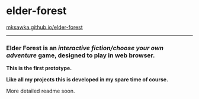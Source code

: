 # elder-forest

[mksawka.github.io/elder-forest](https://mksawka.github.io/elder-forest)

---

### Elder Forest is an *interactive fiction/choose your own adventure* game, designed to play in web browser.

**This is the first prototype.**

**Like all my projects this is developed in my spare time of course.**

More detailed readme soon.